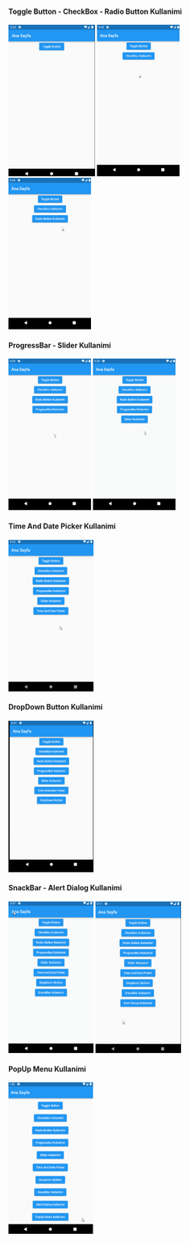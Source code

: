 
#### Toggle Button - CheckBox - Radio Button Kullanimi
<div>
<img src="assets/images/toggleButtonKullanimi.gif" height="300">
<img src="assets/images/CheckBoxKullanimi.gif" height="300">
<img src="assets/images/RadioButtonKullanimi.gif" height="300">
</div>

#### ProgressBar - Slider Kullanimi
<div>
<img src="assets/images/ProgressBarKullanimi.gif" height="300">
<img src="assets/images/SliderKullanimi.gif" height="300">
</div>

#### Time And Date Picker Kullanimi
<img src="assets/images/time_and_date_picker.gif" height="300">

#### DropDown Button Kullanimi
<img src="assets/images/dropdown_button.gif" height="300">

#### SnackBar - Alert Dialog Kullanimi
<div>
<img src="assets/images/snackbar.gif" height="300">
<img src="assets/images/Alertdialog.gif" height="300">
</div>

#### PopUp Menu Kullanimi
<img src="assets/images/popUpMenu.gif" height="300">




